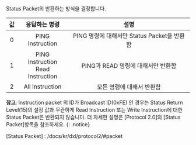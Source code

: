 Status Packet의 반환하는 방식을 결정합니다.

| 값 |               응답하는 명령                |                     설명                   |
|:--:|:-----------------------------------------:|:-----------------------------------------:|
|  0 |              PING Instruction             | PING 명령에 대해서만 Status Packet을 반환함 |
|  1 |   PING Instruction<br />Read Instruction  |      PING과 READ 명령에 대해서만 반환함     |
|  2 |              All Instruction              |          모든 명령에 대해서 반환함          |

**참고**: Instruction packet 의 ID가 Broadcast ID(0xFE) 인 경우는 Status Return Level(15)의 설정 값과 무관하게 Read Instruction 또는 Write Instruction에 대한 Status Packet은 반환되지 않습니다. 더 자세한 설명은 [Protocol 2.0]의 [Status Packet]항목을 참조하세요.
{: .notice}

[Status Packet] : /docs/kr/dxl/protocol2/#packet